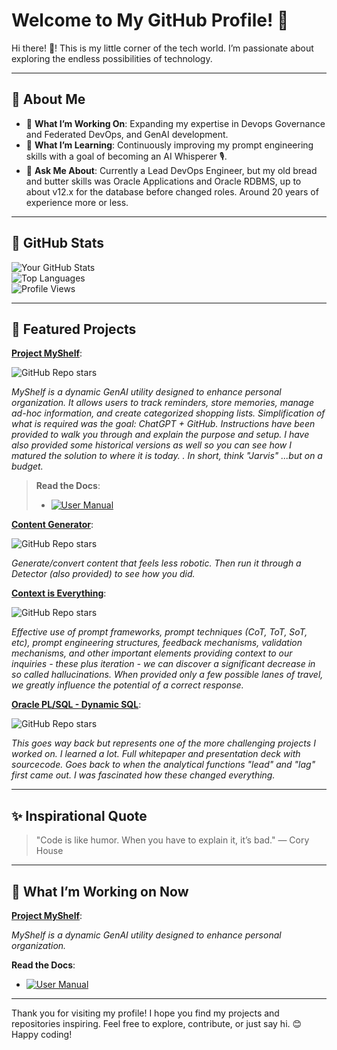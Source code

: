 # Welcome to My GitHub Profile! 🌟

Hi there! 👋! This is my little corner of the tech world. I’m passionate about exploring the endless possibilities of technology.

---

## 🚀 About Me

- 🔭 **What I’m Working On**: Expanding my expertise in Devops Governance and Federated DevOps, and GenAI development.
- 🌱 **What I’m Learning**: Continuously improving my prompt engineering skills with a goal of becoming an AI Whisperer 🎙️.
- 💬 **Ask Me About**: Currently a Lead DevOps Engineer, but my old bread and butter skills was Oracle Applications and Oracle RDBMS, up to about v12.x for the database before changed roles. Around 20 years of experience more or less.

---

## 🌟 GitHub Stats

![Your GitHub Stats](https://github-readme-stats.vercel.app/api?username=bsc7080gbc&show_icons=true&theme=radical)  
![Top Languages](https://github-readme-stats.vercel.app/api/top-langs/?username=bsc7080gbc&layout=compact&theme=radical)  
![Profile Views](https://komarev.com/ghpvc/?username=bsc7080gbc&color=blue)

---

## 📂 Featured Projects

[**Project MyShelf**](https://github.com/bsc7080gbc/genai_prompt_myshelf):

![GitHub Repo stars](https://img.shields.io/github/stars/bsc7080gbc/genai_prompt_myshelf?style=social)

*MyShelf is a dynamic GenAI utility designed to enhance personal organization. It allows users to track reminders, store memories, manage ad-hoc information, and create categorized shopping lists. Simplification of what is required was the goal: ChatGPT + GitHub. Instructions have been provided to walk you through and explain the purpose and setup. I have also provided some historical versions as well so you can see how I matured the solution to where it is today.
.
In short, think "Jarvis" ...but on a budget.*

> **Read the Docs**:
  > - [![User Manual](https://img.shields.io/badge/user%20manual-8A2BE2)](https://github.com/bsc7080gbc/genai_prompt_myshelf/wiki)


[**Content Generator**](https://github.com/bsc7080gbc/genai_content_generator ):  

![GitHub Repo stars](https://img.shields.io/github/stars/bsc7080gbc/genai_content_generator?style=social)

*Generate/convert content that feels less robotic. Then run it through a Detector (also provided) to see how you did.*


[**Context is Everything**](https://github.com/bsc7080gbc/genai_core_prompt):  


![GitHub Repo stars](https://img.shields.io/github/stars/bsc7080gbc/genai_core_prompt?style=social)

*Effective use of prompt frameworks, prompt techniques (CoT, ToT, SoT, etc), prompt engineering structures, feedback mechanisms, validation mechanisms, and other important elements providing context to our inquiries - these plus iteration - we can discover a significant decrease in so called hallucinations. When provided only a few possible lanes of travel, we greatly influence the potential of a correct response.*


[**Oracle PL/SQL - Dynamic SQL**](https://github.com/bsc7080gbc/plsql-dynamicsql-engine):  


![GitHub Repo stars](https://img.shields.io/github/stars/bsc7080gbc/plsql-dynamicsql-engine?style=social)

*This goes way back but represents one of the more challenging projects I worked on. I learned a lot. Full whitepaper and presentation deck with sourcecode.  Goes back to when the analytical functions "lead" and "lag" first came out. I was fascinated how these changed everything.*

---

## ✨ Inspirational Quote

> "Code is like humor. When you have to explain it, it’s bad." — Cory House

---

## 🚧 What I’m Working on Now

[**Project MyShelf**](https://github.com/bsc7080gbc/genai_prompt_myshelf):

*MyShelf is a dynamic GenAI utility designed to enhance personal organization.*

**Read the Docs**:
   - [![User Manual](https://img.shields.io/badge/user%20manual-8A2BE2)](https://github.com/bsc7080gbc/genai_prompt_myshelf/wiki)


---

Thank you for visiting my profile! I hope you find my projects and repositories inspiring. Feel free to explore, contribute, or just say hi. 😊 Happy coding!
